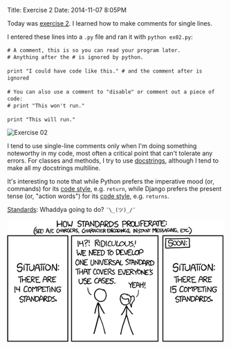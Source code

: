 Title: Exercise 2
Date: 2014-11-07 8:05PM

Today was [exercise 2](http://learnpythonthehardway.org/book/ex2.html). I learned how to make comments for single lines.

I entered these lines into a `.py` file and ran it with `python ex02.py`:

```
# A comment, this is so you can read your program later.
# Anything after the # is ignored by python.

print "I could have code like this." # and the comment after is ignored

# You can also use a comment to "disable" or comment out a piece of code:
# print "This won't run."

print "This will run."
```

![Exercise 02]({filename}/images/ex02.png "Exercise 02")

I tend to use single-line comments only when I'm doing something noteworthy in my code, most often a critical point that can't tolerate any errors. For classes and methods, I try to use [docstrings](http://legacy.python.org/dev/peps/pep-0257/), although I tend to make all my docstrings multiline.

It's interesting to note that while Python prefers the imperative mood (or, commands) for its [code style](http://legacy.python.org/dev/peps/pep-0257/), e.g. `return`, while Django prefers the present tense (or, "action words") for its [code style](https://docs.djangoproject.com/en/dev/internals/contributing/writing-code/coding-style/), e.g. `returns`.

[Standards](http://xkcd.com/927/): Whaddya going to do? `¯\_(ツ)_/¯`

[![xkcd standars](/images/xkcd-standards.png "xkcd standards")](http://xkcd.com/927/)
